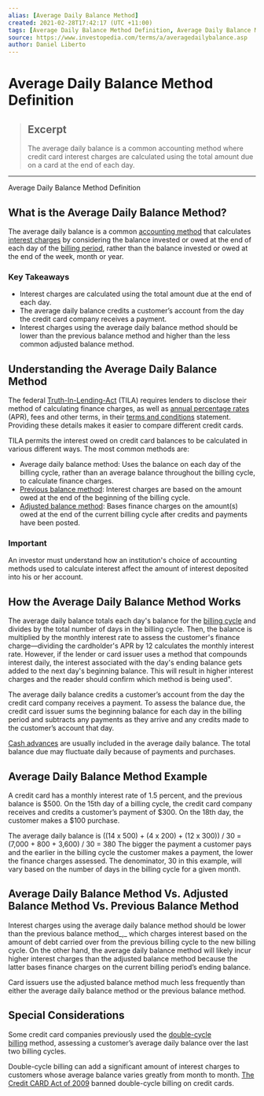 ```yaml
---
alias: [Average Daily Balance Method]
created: 2021-02-28T17:42:17 (UTC +11:00)
tags: [Average Daily Balance Method Definition, Average Daily Balance Method Definition]
source: https://www.investopedia.com/terms/a/averagedailybalance.asp
author: Daniel Liberto
---
```


# Average Daily Balance Method Definition

> ## Excerpt
> The average daily balance is a common accounting method where credit card interest charges are calculated using the total amount due on a card at the end of each day.

---

Average Daily Balance Method Definition
## What is the Average Daily Balance Method?

The average daily balance is a common [accounting method](https://www.investopedia.com/terms/a/accountingmethod.asp) that calculates [interest charges](https://www.investopedia.com/terms/i/interestexpense.asp) by considering the balance invested or owed at the end of each day of the [billing period](https://www.investopedia.com/terms/b/billing-cycle.asp), rather than the balance invested or owed at the end of the week, month or year.

### Key Takeaways

-   Interest charges are calculated using the total amount due at the end of each day.
-   The average daily balance credits a customer’s account from the day the credit card company receives a payment.
-   Interest charges using the average daily balance method should be lower than the previous balance method and higher than the less common adjusted balance method.

## Understanding the Average Daily Balance Method

The federal [Truth-In-Lending-Act](https://www.investopedia.com/terms/t/tila.asp) (TILA) requires lenders to disclose their method of calculating finance charges, as well as [annual percentage rates](https://www.investopedia.com/terms/a/apr.asp) (APR), fees and other terms, in their [terms and conditions](https://www.investopedia.com/terms/t/terms-and-conditions-credit-card.asp) statement. Providing these details makes it easier to compare different credit cards.

TILA permits the interest owed on credit card balances to be calculated in various different ways. The most common methods are:

-   Average daily balance method: Uses the balance on each day of the billing cycle, rather than an average balance throughout the billing cycle, to calculate finance charges.
-   [Previous balance method](https://www.investopedia.com/terms/p/previousbalancemethod.asp): Interest charges are based on the amount owed at the end of the beginning of the billing cycle.
-   [Adjusted balance method](https://www.investopedia.com/terms/a/adjustedbalancemethod.asp): Bases finance charges on the amount(s) owed at the end of the current billing cycle after credits and payments have been posted.

### Important

An investor must understand how an institution's choice of accounting methods used to calculate interest affect the amount of interest deposited into his or her account.

## How the Average Daily Balance Method Works

The average daily balance totals each day's balance for the [billing cycle](https://www.investopedia.com/terms/b/billing-cycle.asp) and divides by the total number of days in the billing cycle. Then, the balance is multiplied by the monthly interest rate to assess the customer's finance charge—dividing the cardholder's APR by 12 calculates the monthly interest rate. However, if the lender or card issuer uses a method that compounds interest daily, the interest associated with the day's ending balance gets added to the next day's beginning balance. This will result in higher interest charges and the reader should confirm which method is being used".

The average daily balance credits a customer’s account from the day the credit card company receives a payment. To assess the balance due, the credit card issuer sums the beginning balance for each day in the billing period and subtracts any payments as they arrive and any credits made to the customer’s account that day.

[Cash advances](https://www.investopedia.com/terms/c/cashadvance.asp) are usually included in the average daily balance. The total balance due may fluctuate daily because of payments and purchases.

## Average Daily Balance Method Example

A credit card has a monthly interest rate of 1.5 percent, and the previous balance is $500. On the 15th day of a billing cycle, the credit card company receives and credits a customer’s payment of $300. On the 18th day, the customer makes a $100 purchase.

The average daily balance is ((14 x 500) + (4 x 200) + (12 x 300)) / 30 = (7,000 + 800 + 3,600) / 30 = 380 The bigger the payment a customer pays and the earlier in the billing cycle the customer makes a payment, the lower the finance charges assessed. The denominator, 30 in this example, will vary based on the number of days in the billing cycle for a given month.

## Average Daily Balance Method Vs. Adjusted Balance Method Vs. Previous Balance Method

Interest charges using the average daily balance method should be lower than the previous balance method_,_ which charges interest based on the amount of debt carried over from the previous billing cycle to the new billing cycle. On the other hand, the average daily balance method will likely incur higher interest charges than the adjusted balance method because the latter bases finance charges on the current billing period’s ending balance.

Card issuers use the adjusted balance method much less frequently than either the average daily balance method or the previous balance method.

## Special Considerations

Some credit card companies previously used the [double-cycle billing](https://www.investopedia.com/terms/d/double-cycle-billing.asp) method, assessing a customer’s average daily balance over the last two billing cycles.

Double-cycle billing can add a significant amount of interest charges to customers whose average balance varies greatly from month to month. [The Credit CARD Act of 2009](https://www.investopedia.com/terms/c/credit-card-accountability-responsibility-and-disclosure-act-of-2009.asp) banned double-cycle billing on credit cards.
